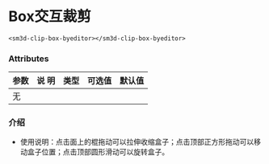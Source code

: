 

# Box交互裁剪


<sm-iframe src="http://support.supermap.com.cn:8090/webgl/examples/component/vue_clipBoxByEditor.html"></sm-iframe>

```vue
<sm3d-clip-box-byeditor></sm3d-clip-box-byeditor>
```

### Attributes

| 参数 | 说 明   | 类型  | 可选值  | 默认值|
|:-----| :------| :---- | :------ | :---- |
|   无   |      |      |        |        |

### 介绍
- 使用说明：点击面上的棍拖动可以拉伸收缩盒子；点击顶部正方形拖动可以移动盒子位置；点击顶部圆形滑动可以旋转盒子。